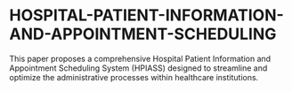 # HOSPITAL-PATIENT-INFORMATION-AND-APPOINTMENT-SCHEDULING
This paper proposes a comprehensive Hospital Patient Information and Appointment Scheduling System (HPIASS) designed to streamline and optimize the administrative processes within healthcare institutions.
